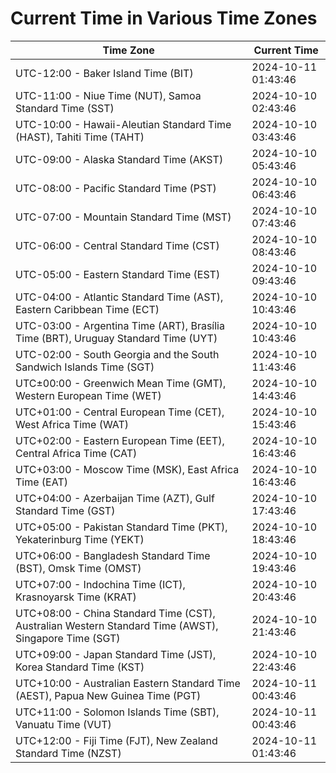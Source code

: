 # Current Time in Various Time Zones

| Time Zone | Current Time |
|-----------|--------------|
| UTC-12:00 - Baker Island Time (BIT) | 2024-10-11 01:43:46 |
| UTC-11:00 - Niue Time (NUT), Samoa Standard Time (SST) | 2024-10-10 02:43:46 |
| UTC-10:00 - Hawaii-Aleutian Standard Time (HAST), Tahiti Time (TAHT) | 2024-10-10 03:43:46 |
| UTC-09:00 - Alaska Standard Time (AKST) | 2024-10-10 05:43:46 |
| UTC-08:00 - Pacific Standard Time (PST) | 2024-10-10 06:43:46 |
| UTC-07:00 - Mountain Standard Time (MST) | 2024-10-10 07:43:46 |
| UTC-06:00 - Central Standard Time (CST) | 2024-10-10 08:43:46 |
| UTC-05:00 - Eastern Standard Time (EST) | 2024-10-10 09:43:46 |
| UTC-04:00 - Atlantic Standard Time (AST), Eastern Caribbean Time (ECT) | 2024-10-10 10:43:46 |
| UTC-03:00 - Argentina Time (ART), Brasília Time (BRT), Uruguay Standard Time (UYT) | 2024-10-10 10:43:46 |
| UTC-02:00 - South Georgia and the South Sandwich Islands Time (SGT) | 2024-10-10 11:43:46 |
| UTC±00:00 - Greenwich Mean Time (GMT), Western European Time (WET) | 2024-10-10 14:43:46 |
| UTC+01:00 - Central European Time (CET), West Africa Time (WAT) | 2024-10-10 15:43:46 |
| UTC+02:00 - Eastern European Time (EET), Central Africa Time (CAT) | 2024-10-10 16:43:46 |
| UTC+03:00 - Moscow Time (MSK), East Africa Time (EAT) | 2024-10-10 16:43:46 |
| UTC+04:00 - Azerbaijan Time (AZT), Gulf Standard Time (GST) | 2024-10-10 17:43:46 |
| UTC+05:00 - Pakistan Standard Time (PKT), Yekaterinburg Time (YEKT) | 2024-10-10 18:43:46 |
| UTC+06:00 - Bangladesh Standard Time (BST), Omsk Time (OMST) | 2024-10-10 19:43:46 |
| UTC+07:00 - Indochina Time (ICT), Krasnoyarsk Time (KRAT) | 2024-10-10 20:43:46 |
| UTC+08:00 - China Standard Time (CST), Australian Western Standard Time (AWST), Singapore Time (SGT) | 2024-10-10 21:43:46 |
| UTC+09:00 - Japan Standard Time (JST), Korea Standard Time (KST) | 2024-10-10 22:43:46 |
| UTC+10:00 - Australian Eastern Standard Time (AEST), Papua New Guinea Time (PGT) | 2024-10-11 00:43:46 |
| UTC+11:00 - Solomon Islands Time (SBT), Vanuatu Time (VUT) | 2024-10-11 00:43:46 |
| UTC+12:00 - Fiji Time (FJT), New Zealand Standard Time (NZST) | 2024-10-11 01:43:46 |
